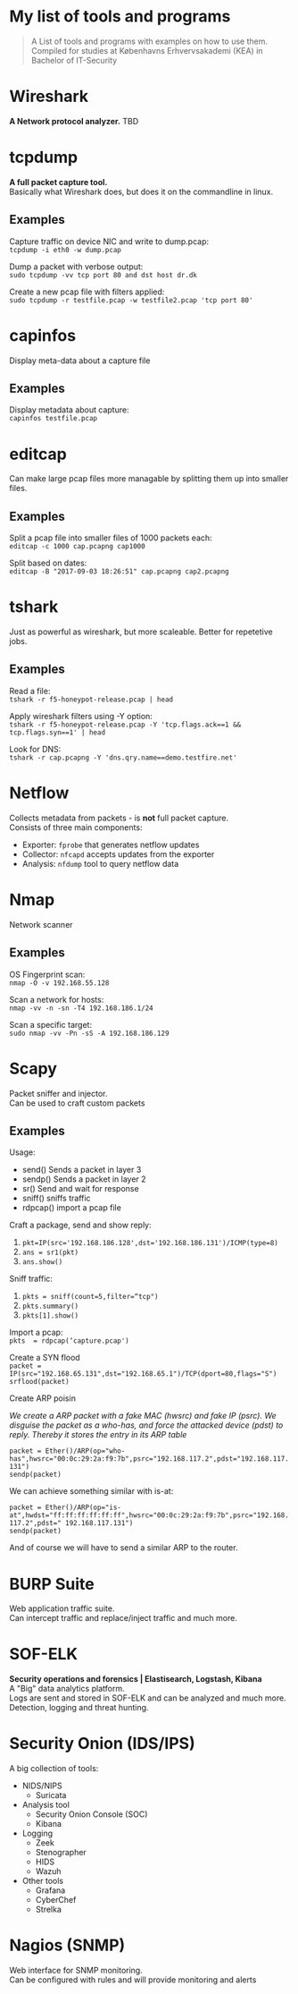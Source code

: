 # My list of tools and programs 

> A List of tools and programs with examples on how to use them.  
> Compiled for studies at Københavns Erhvervsakademi (KEA) in Bachelor of IT-Security

# Wireshark
**A Network protocol analyzer.**
TBD

# tcpdump
**A full packet capture tool.**  
Basically what Wireshark does, but does it on the commandline in linux.  

## Examples
Capture traffic on device NIC and write to dump.pcap:  
`tcpdump -i eth0 -w dump.pcap`  

Dump a packet with verbose output:  
`sudo tcpdump -vv tcp port 80 and dst host dr.dk`  

Create a new pcap file with filters applied:  
`sudo tcpdump -r testfile.pcap -w testfile2.pcap 'tcp port 80'`

# capinfos  
Display meta-data about a capture file  

## Examples

Display metadata about capture:  
`capinfos testfile.pcap`

# editcap  
Can make large pcap files more managable by splitting them up into smaller files.  

## Examples

Split a pcap file into smaller files of 1000 packets each:  
`editcap -c 1000 cap.pcapng cap1000`   

Split based on dates:  
`editcap -B "2017-09-03 18:26:51" cap.pcapng cap2.pcapng`

# tshark  
Just as powerful as wireshark, but more scaleable. Better for repetetive jobs.  

## Examples  

Read a file:  
`tshark -r f5-honeypot-release.pcap | head`  

Apply wireshark filters using -Y option:  
`tshark -r f5-honeypot-release.pcap -Y 'tcp.flags.ack==1 && tcp.flags.syn==1' | head` 

Look for DNS:  
`tshark -r cap.pcapng -Y 'dns.qry.name==demo.testfire.net'`

# Netflow
Collects metadata from packets - is **not** full packet capture.  
Consists of three main components:  
- Exporter: `fprobe` that generates netflow updates
- Collector: `nfcapd` accepts updates from the exporter
- Analysis: `nfdump` tool to query netflow data

# Nmap
Network scanner 

## Examples
OS Fingerprint scan:  
`nmap -O -v 192.168.55.128`  

Scan a network for hosts:  
`nmap -vv -n -sn -T4 192.168.186.1/24` 

Scan a specific target:  
`sudo nmap -vv -Pn -sS -A 192.168.186.129`

# Scapy
Packet sniffer and injector.  
Can be used to craft custom packets

## Examples
Usage:  
- send()	Sends a packet in layer 3
- sendp() 	Sends a packet in layer 2
- sr()		Send and wait for response
- sniff()	sniffs traffic
- rdpcap() 	import a pcap file

Craft a package, send and show reply:  
1. `pkt=IP(src='192.168.186.128',dst='192.168.186.131')/ICMP(type=8)`  
2. `ans = sr1(pkt)`  
3. `ans.show()`

Sniff traffic:  
1. `pkts = sniff(count=5,filter=“tcp")`
2. `pkts.summary()`
3. `pkts[1].show()`

Import a pcap:  
`pkts  = rdpcap(‘capture.pcap')`

Create a SYN flood  
`packet = IP(src="192.168.65.131",dst="192.168.65.1")/TCP(dport=80,flags="S")`
`srflood(packet)`

Create ARP poisin  

*We create a ARP packet with a fake MAC (hwsrc) and fake IP (psrc).*
*We disguise the packet as a who-has, and force the attacked device (pdst) to reply. Thereby it stores the entry in its ARP table*  

`packet = Ether()/ARP(op="who-has",hwsrc="00:0c:29:2a:f9:7b",psrc="192.168.117.2",pdst="192.168.117.131")`  
`sendp(packet)`  

We can achieve something similar with is-at:  

`packet = Ether()/ARP(op="is-at",hwdst="ff:ff:ff:ff:ff:ff",hwsrc="00:0c:29:2a:f9:7b",psrc="192.168.117.2",pdst=" 192.168.117.131")`  
`sendp(packet)`

And of course we will have to send a similar ARP to the router.

# BURP Suite
Web application traffic suite.  
Can intercept traffic and replace/inject traffic and much more.  

# SOF-ELK  
**Security operations and forensics | Elastisearch, Logstash, Kibana**  
A "Big" data analytics platform.  
Logs are sent and stored in SOF-ELK and can be analyzed and much more.  
Detection, logging and threat hunting.

# Security Onion (IDS/IPS)  
A big collection of tools:  
- NIDS/NIPS
    - Suricata
- Analysis tool
    - Security Onion Console (SOC)
    - Kibana
- Logging
    - Zeek
    - Stenographer
    - HIDS
    - Wazuh
- Other tools
    - Grafana	
    - CyberChef
    - Strelka

# Nagios (SNMP)
Web interface for SNMP monitoring.  
Can be configured with rules and will provide monitoring and alerts